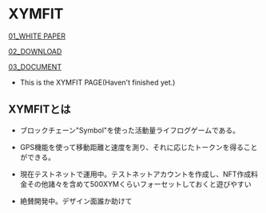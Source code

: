 # XYMFIT

[01_WHITE PAPER](01_WHITEPAPER.md)

[02_DOWNLOAD](02_DOWNLOAD.md)

[03_DOCUMENT](03_DOCUMENT.md)

- This is the XYMFIT PAGE(Haven't finished yet.)

## XYMFITとは

- ブロックチェーン"Symbol"を使った活動量ライフログゲームである。
	
- GPS機能を使って移動距離と速度を測り、それに応じたトークンを得ることができる。

- 現在テストネットで運用中。テストネットアカウントを作成し、NFT作成料金その他諸々を含めて500XYMくらいフォーセットしておくと遊びやすい

- 絶賛開発中。デザイン面誰か助けて

